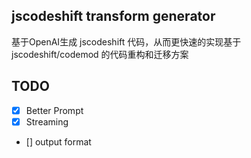 ## jscodeshift transform generator

基于OpenAI生成 jscodeshift 代码，从而更快速的实现基于jscodeshift/codemod 的代码重构和迁移方案

## TODO

- [x] Better Prompt
- [x] Streaming
- [] output format
